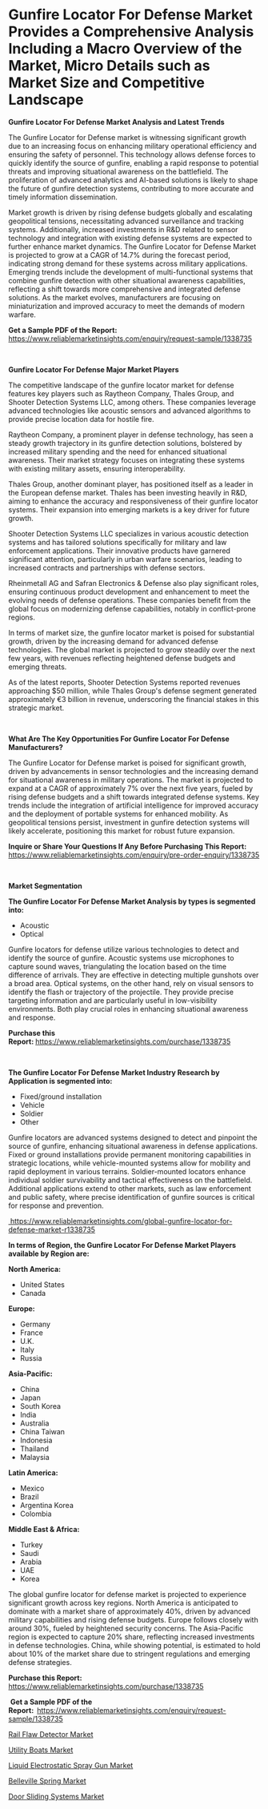 <p><h1>Gunfire Locator For Defense Market Provides a Comprehensive Analysis Including a Macro Overview of the Market, Micro Details such as Market Size and Competitive Landscape</h1></p><p><strong>Gunfire Locator For Defense Market Analysis and Latest Trends</strong></p>
<p><p>The Gunfire Locator for Defense market is witnessing significant growth due to an increasing focus on enhancing military operational efficiency and ensuring the safety of personnel. This technology allows defense forces to quickly identify the source of gunfire, enabling a rapid response to potential threats and improving situational awareness on the battlefield. The proliferation of advanced analytics and AI-based solutions is likely to shape the future of gunfire detection systems, contributing to more accurate and timely information dissemination.</p><p>Market growth is driven by rising defense budgets globally and escalating geopolitical tensions, necessitating advanced surveillance and tracking systems. Additionally, increased investments in R&D related to sensor technology and integration with existing defense systems are expected to further enhance market dynamics. The Gunfire Locator for Defense Market is projected to grow at a CAGR of 14.7% during the forecast period, indicating strong demand for these systems across military applications. Emerging trends include the development of multi-functional systems that combine gunfire detection with other situational awareness capabilities, reflecting a shift towards more comprehensive and integrated defense solutions. As the market evolves, manufacturers are focusing on miniaturization and improved accuracy to meet the demands of modern warfare.</p></p>
<p><strong>Get a Sample PDF of the Report:&nbsp;</strong> <a href="https://www.reliablemarketinsights.com/enquiry/request-sample/1338735?utm_campaign=1197&utm_medium=2&utm_source=Github&utm_content=ia&utm_term=20102024&utm_id=gunfire-locator-for-defense">https://www.reliablemarketinsights.com/enquiry/request-sample/1338735</a></p>
<p>&nbsp;</p>
<p><strong>Gunfire Locator For Defense Major Market Players</strong></p>
<p><p>The competitive landscape of the gunfire locator market for defense features key players such as Raytheon Company, Thales Group, and Shooter Detection Systems LLC, among others. These companies leverage advanced technologies like acoustic sensors and advanced algorithms to provide precise location data for hostile fire.</p><p>Raytheon Company, a prominent player in defense technology, has seen a steady growth trajectory in its gunfire detection solutions, bolstered by increased military spending and the need for enhanced situational awareness. Their market strategy focuses on integrating these systems with existing military assets, ensuring interoperability.</p><p>Thales Group, another dominant player, has positioned itself as a leader in the European defense market. Thales has been investing heavily in R&D, aiming to enhance the accuracy and responsiveness of their gunfire locator systems. Their expansion into emerging markets is a key driver for future growth.</p><p>Shooter Detection Systems LLC specializes in various acoustic detection systems and has tailored solutions specifically for military and law enforcement applications. Their innovative products have garnered significant attention, particularly in urban warfare scenarios, leading to increased contracts and partnerships with defense sectors.</p><p>Rheinmetall AG and Safran Electronics & Defense also play significant roles, ensuring continuous product development and enhancement to meet the evolving needs of defense operations. These companies benefit from the global focus on modernizing defense capabilities, notably in conflict-prone regions.</p><p>In terms of market size, the gunfire locator market is poised for substantial growth, driven by the increasing demand for advanced defense technologies. The global market is projected to grow steadily over the next few years, with revenues reflecting heightened defense budgets and emerging threats.</p><p>As of the latest reports, Shooter Detection Systems reported revenues approaching $50 million, while Thales Group's defense segment generated approximately €3 billion in revenue, underscoring the financial stakes in this strategic market.</p></p>
<p>&nbsp;</p>
<p><strong>What Are The Key Opportunities For Gunfire Locator For Defense Manufacturers?</strong></p>
<p><p>The Gunfire Locator for Defense market is poised for significant growth, driven by advancements in sensor technologies and the increasing demand for situational awareness in military operations. The market is projected to expand at a CAGR of approximately 7% over the next five years, fueled by rising defense budgets and a shift towards integrated defense systems. Key trends include the integration of artificial intelligence for improved accuracy and the deployment of portable systems for enhanced mobility. As geopolitical tensions persist, investment in gunfire detection systems will likely accelerate, positioning this market for robust future expansion.</p></p>
<p><strong>Inquire or Share Your Questions If Any Before Purchasing This Report:</strong> <a href="https://www.reliablemarketinsights.com/enquiry/pre-order-enquiry/1338735?utm_campaign=1197&utm_medium=2&utm_source=Github&utm_content=ia&utm_term=20102024&utm_id=gunfire-locator-for-defense">https://www.reliablemarketinsights.com/enquiry/pre-order-enquiry/1338735</a></p>
<p>&nbsp;</p>
<p><strong>Market Segmentation</strong></p>
<p><strong>The Gunfire Locator For Defense Market Analysis by types is segmented into:</strong></p>
<p><ul><li>Acoustic</li><li>Optical</li></ul></p>
<p><p>Gunfire locators for defense utilize various technologies to detect and identify the source of gunfire. Acoustic systems use microphones to capture sound waves, triangulating the location based on the time difference of arrivals. They are effective in detecting multiple gunshots over a broad area. Optical systems, on the other hand, rely on visual sensors to identify the flash or trajectory of the projectile. They provide precise targeting information and are particularly useful in low-visibility environments. Both play crucial roles in enhancing situational awareness and response.</p></p>
<p><strong>Purchase this Report:&nbsp;</strong><a href="https://www.reliablemarketinsights.com/purchase/1338735?utm_campaign=1197&utm_medium=2&utm_source=Github&utm_content=ia&utm_term=20102024&utm_id=gunfire-locator-for-defense">https://www.reliablemarketinsights.com/purchase/1338735</a></p>
<p>&nbsp;</p>
<p><strong>The Gunfire Locator For Defense Market Industry Research by Application is segmented into:</strong></p>
<p><ul><li>Fixed/ground installation</li><li>Vehicle</li><li>Soldier</li><li>Other</li></ul></p>
<p><p>Gunfire locators are advanced systems designed to detect and pinpoint the source of gunfire, enhancing situational awareness in defense applications. Fixed or ground installations provide permanent monitoring capabilities in strategic locations, while vehicle-mounted systems allow for mobility and rapid deployment in various terrains. Soldier-mounted locators enhance individual soldier survivability and tactical effectiveness on the battlefield. Additional applications extend to other markets, such as law enforcement and public safety, where precise identification of gunfire sources is critical for response and prevention.</p></p>
<p><a href="https://www.reliablemarketinsights.com/global-gunfire-locator-for-defense-market-r1338735?utm_campaign=1197&utm_medium=2&utm_source=Github&utm_content=ia&utm_term=20102024&utm_id=gunfire-locator-for-defense">&nbsp;https://www.reliablemarketinsights.com/global-gunfire-locator-for-defense-market-r1338735</a></p>
<p><strong>In terms of Region, the Gunfire Locator For Defense Market Players available by Region are:</strong></p>
<p>
    <p> <strong> North America: </strong>
        <ul>
            <li>United States</li>
            <li>Canada</li>
        </ul>
        </p> 
    <p> <strong> Europe: </strong>
        <ul>
            <li>Germany</li>
            <li>France</li>
            <li>U.K.</li>
            <li>Italy</li>
            <li>Russia</li>
        </ul>
        </p> 
    <p> <strong> Asia-Pacific: </strong>
        <ul>
            <li>China</li>
            <li>Japan</li>
            <li>South Korea</li>
            <li>India</li>
            <li>Australia</li>
            <li>China Taiwan</li>
            <li>Indonesia</li>
            <li>Thailand</li>
            <li>Malaysia</li>
        </ul>
        </p> 
    <p> <strong> Latin America: </strong>
        <ul>
            <li>Mexico</li>
            <li>Brazil</li>
            <li>Argentina Korea</li>
            <li>Colombia</li>
        </ul>
        </p> 
    <p> <strong> Middle East & Africa: </strong>
        <ul>
            <li>Turkey</li>
            <li>Saudi</li>
            <li>Arabia</li>
            <li>UAE</li>
            <li>Korea</li>
        </ul>
    </p>
    </p>
<p><p>The global gunfire locator for defense market is projected to experience significant growth across key regions. North America is anticipated to dominate with a market share of approximately 40%, driven by advanced military capabilities and rising defense budgets. Europe follows closely with around 30%, fueled by heightened security concerns. The Asia-Pacific region is expected to capture 20% share, reflecting increased investments in defense technologies. China, while showing potential, is estimated to hold about 10% of the market share due to stringent regulations and emerging defense strategies.</p></p>
<p><strong>Purchase this Report: </strong><a href="https://www.reliablemarketinsights.com/purchase/1338735?utm_campaign=1197&utm_medium=2&utm_source=Github&utm_content=ia&utm_term=20102024&utm_id=gunfire-locator-for-defense">https://www.reliablemarketinsights.com/purchase/1338735</a></p>
<p>&nbsp;<strong>Get a Sample PDF of the Report:&nbsp;&nbsp;</strong><a href="https://www.reliablemarketinsights.com/enquiry/request-sample/1338735?utm_campaign=1197&utm_medium=2&utm_source=Github&utm_content=ia&utm_term=20102024&utm_id=gunfire-locator-for-defense">https://www.reliablemarketinsights.com/enquiry/request-sample/1338735</a></p>
<p><strong></strong></p>
<p><p><a href="https://www.linkedin.com/pulse/evolution-rail-flaw-detector-market-key-shifts-from-2024-2031-w7ouc?utm_campaign=1197&utm_medium=2&utm_source=Github&utm_content=ia&utm_term=20102024&utm_id=gunfire-locator-for-defense">Rail Flaw Detector Market</a></p><p><a href="https://www.linkedin.com/pulse/utility-boats-market-opportunities-emerging-global-trends-shifts-qjgxe?utm_campaign=1197&utm_medium=2&utm_source=Github&utm_content=ia&utm_term=20102024&utm_id=gunfire-locator-for-defense">Utility Boats Market</a></p><p><a href="https://www.linkedin.com/pulse/liquid-electrostatic-spray-gun-market-forecasts-trends-impact-jjsac?utm_campaign=1197&utm_medium=2&utm_source=Github&utm_content=ia&utm_term=20102024&utm_id=gunfire-locator-for-defense">Liquid Electrostatic Spray Gun Market</a></p><p><a href="https://www.linkedin.com/pulse/belleville-spring-market-size-share-analysis-growth-trends-y5q8e?utm_campaign=1197&utm_medium=2&utm_source=Github&utm_content=ia&utm_term=20102024&utm_id=gunfire-locator-for-defense">Belleville Spring Market</a></p><p><a href="https://www.linkedin.com/pulse/strategic-roadmap-success-global-door-sliding-systems-market-xob9e?utm_campaign=1197&utm_medium=2&utm_source=Github&utm_content=ia&utm_term=20102024&utm_id=gunfire-locator-for-defense">Door Sliding Systems Market</a></p></p>